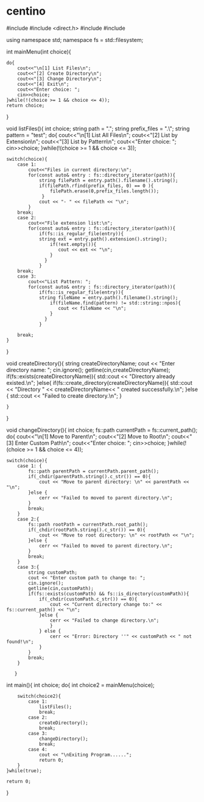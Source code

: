 # centino

#include <iostream>
#include <direct.h>
#include <filesystem>
#include <string>

using namespace std;
namespace fs = std::filesystem;

int mainMenu(int choice){

	do{
		cout<<"\n[1] List Files\n";
		cout<<"[2] Create Directory\n";
		cout<<"[3] Change Directory\n";
		cout<<"[4] Exit\n";
		cout<<"Enter choice: ";
		cin>>choice;
	}while(!(choice >= 1 && choice <= 4));
	return choice;
}	

void listFiles(){
	int choice;
	    string path = ".";
    	string prefix_files = ".\\";
	    string pattern = "test";
	do{
		cout<<"\n[1] List All Files\n";
		cout<<"[2] List by Extension\n";
		cout<<"[3] List by Pattern\n";
		cout<<"Enter choice: ";
		cin>>choice;
	}while(!(choice >= 1 && choice <= 3));
	
	switch(choice){
	   	case 1: 
			cout<<"Files in current directory:\n";
	        for(const auto& entry : fs::directory_iterator(path)){
	 			string filePath = entry.path().filename().string();
	 			if(filePath.rfind(prefix_files, 0) == 0 ){
	 				filePath.erase(0,prefix_files.length());
				 }
	 			cout << "- " << filePath << "\n";
			}
		break;
		case 2:
			cout<<"File extension list:\n";
	        for(const auto& entry : fs::directory_iterator(path)){
	 			if(fs::is_regular_file(entry)){
	 			string ext = entry.path().extension().string();
	 				if(!ext.empty()){
	 				   cout << ext << "\n";
					}
	 			  }
				}
		break;
		case 3:
			cout<<"List Pattern: ";
	        for(const auto& entry : fs::directory_iterator(path)){
	 			if(fs::is_regular_file(entry)){
	 			string fileName = entry.path().filename().string();
	 				if(fileName.find(pattern) != std::string::npos){
	 				   cout << fileName << "\n";
					}
	 			  }
				}
			
		break;
	}
}

void createDirectory(){
	string createDirectoryName;
	cout << "Enter directory name: ";
	cin.ignore();
	getline(cin,createDirectoryName);
	if(fs::exists(createDirectoryName)){
		std::cout << "Directory already existed.\n";
	}else{
		if(fs::create_directory(createDirectoryName)){
			std::cout << "Directory " << createDirectoryName<< " created successfully.\n";
     }else {
     	std::cout << "Failed to create directory.\n";
	 }
     
	}

}

void changeDirectory(){
	int choice;
	fs::path currentPath = fs::current_path();
	do{
		cout<<"\n[1] Move to Parent\n";
		cout<<"[2] Move to Root\n";
		cout<<"[3] Enter Custom Path\n";
		cout<<"Enter choice: ";
		cin>>choice;
	}while(!(choice >= 1 && choice <= 4));

	switch(choice){
		case 1: {
			fs::path parentPath = currentPath.parent_path();
			if(_chdir(parentPath.string().c_str()) == 0){
				cout << "Move to parent directory: \n" << parentPath << "\n";
			}else {
				cerr << "Failed to moved to parent directory.\n";
			}
			break;
		}
		case 2:{
			fs::path rootPath = currentPath.root_path();
			if(_chdir(rootPath.string().c_str()) == 0){
				cout << "Move to root directory: \n" << rootPath << "\n";
			}else {
				cerr << "Failed to moved to parent directory.\n";
			}
			break;
		}					
		case 3:{
			string customPath;
			cout << "Enter custom path to change to: ";
			cin.ignore();
			getline(cin,customPath);
			if(fs::exists(customPath) && fs::is_directory(customPath)){
				if(_chdir(customPath.c_str()) == 0){
					cout << "Current directory change to:" << fs::current_path() << "\n";
				}else {
					cerr << "Failed to change directory.\n";
					}
				} else {
					cerr << "Error: Directory ''" << customPath << " not found!\n";
				}
			}
			break;
		}
				
       }

int main(){
	int choice;
    do{
    	int choice2 = mainMenu(choice);
	
		switch(choice2){
			case 1:
				listFiles();
				break;
       		case 2:
       			createDirectory();
				break;
			case 3:
				changeDirectory();
				break;	
			case 4:
				cout << "\nExiting Program......";
				return 0;
		}
	}while(true);
	
	return 0;
}
